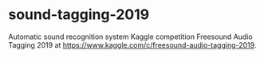 # sound-tagging-2019
Automatic sound recognition system
Kaggle competition Freesound Audio Tagging 2019 at https://www.kaggle.com/c/freesound-audio-tagging-2019. 
